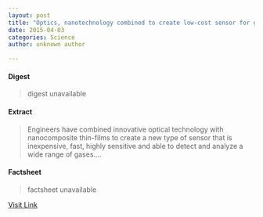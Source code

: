 ```yaml
---
layout: post
title: "Optics, nanotechnology combined to create low-cost sensor for gases"
date: 2015-04-03
categories: Science
author: unknown author

---
```



#### Digest
>digest unavailable

#### Extract
>Engineers have combined innovative optical technology with nanocomposite thin-films to create a new type of sensor that is inexpensive, fast, highly sensitive and able to detect and analyze a wide range of gases....

#### Factsheet
>factsheet unavailable

[Visit Link](http://phys.org/news347213624.html)


